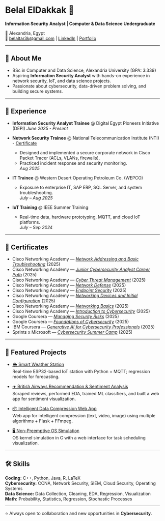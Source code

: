 # Belal ElDakkak 👋  
**Information Security Analyst | Computer & Data Science Undergraduate**

📍 Alexandria, Egypt  
📧 belaltar3k@gmail.com | [LinkedIn](https://linkedin.com/in/belaltar3k) | [Portfolio](https://belaltar3k.github.io)  

---

## 🚀 About Me
- BSc in Computer and Data Science, Alexandria University (GPA: 3.339)  
- Aspiring **Information Security Analyst** with hands-on experience in network security, IoT, and data science projects.  
- Passionate about cybersecurity, data-driven problem solving, and building secure systems.  

---

## 💼 Experience
- **Information Security Analyst Trainee** @ Digital Egypt Pioneers Initiative (DEPI)
  _June 2025 - Present_

- **Network Security Trainee** @ National Telecommunication Institute (NTI)  -  [Certificate](https://drive.google.com/file/d/1bA3GWxX7prH7qK8_yg2DbSszgDss75F9/view?usp=sharing)
  - Designed and implemented a secure corporate network in Cisco Packet Tracer (ACLs, VLANs, firewalls).  
  - Practiced incident response and security monitoring.  
  _Aug 2025_

- **IT Trainee** @ Western Desert Operating Petroleum Co. (WEPCO)  
  - Exposure to enterprise IT, SAP ERP, SQL Server, and system troubleshooting.  
  _July – Aug 2025_  

- **IoT Training** @ IEEE Summer Training  
  - Real-time data, hardware prototyping, MQTT, and cloud IoT platforms.  
  _July – Sep 2024_  

---

## 📜 Certificates
- Cisco Networking Academy — [*Network Addressing and Basic Troubleshooting*](https://www.credly.com/badges/d7bea7c9-d7b4-473f-b574-485eb4b0a83e/linked_in_profile) (2025)
- Cisco Networking Academy — [*Junior Cybersecurity Analyst Career Path*](https://www.credly.com/badges/3050ae0f-03e3-4ae4-9a7a-f723add418be/linked_in_profile) (2025)
- Cisco Networking Academy — [*Cyber Threat Management*](https://www.credly.com/badges/1d884993-5a3d-4690-abe3-7822606b2c78/linked_in_profile) (2025)
- Cisco Networking Academy — [*Network Defense*](https://www.credly.com/badges/83e91f2e-ed71-46ce-bf10-b05401c642de/linked_in_profile) (2025)  
- Cisco Networking Academy — [*Endpoint Security*](https://www.credly.com/badges/c132d7c7-1eab-48a4-990d-de5e8c21aebb/linked_in_profile) (2025)  
- Cisco Networking Academy — [*Networking Devices and Initial Configuration*](https://www.credly.com/badges/acdfee02-329d-42fb-af74-5ed6e60b9364/linked_in_profile) (2025)  
- Cisco Networking Academy — [*Networking Basics*](https://www.credly.com/badges/e1734a94-8f6c-4efa-8c14-0e2318c3c9d2/linked_in_profile) (2025)  
- Cisco Networking Academy — [*Introduction to Cybersecurity*](https://www.credly.com/badges/717d2ba9-88ac-4871-8e4c-762f1fe63333/linked_in_profile) (2025)  
- Google Coursera — [*Managing Security Risks*](https://www.coursera.org/account/accomplishments/records/JARRCVK4WUKU) (2025)  
- Google Coursera — [*Foundations of Cybersecurity*](https://www.coursera.org/account/accomplishments/verify/9D9HX28Y7XIS) (2025)  
- IBM Coursera — [*Generative AI for Cybersecurity Professionals*](https://www.credly.com/badges/2474b539-ac62-4f4e-a98d-6b51313d83bf/linked_in_profile) (2025)  
- Sprints x Microsoft — [*Cybersecurity Summer Camp*](https://sprints.ai/en-eg/journeys/learning/ID%20-%20SPR%20-%20474AAA/view-certificate-serial) (2025)  

---

## 📂 Featured Projects
- [🌦 Smart Weather Station](https://github.com/belaltar3k/IOT_ML_Weather_Prediction)  
  Real-time ESP32-based IoT station with Python + MQTT; regression models for forecasting.  

- [✈️ British Airways Recommendation & Sentiment Analysis](https://github.com/belaltar3k/British_Airlines)  
  Scraped reviews, performed EDA, trained ML classifiers, and built a web app for sentiment visualization.  

- [📦 Intelligent Data Compression Web App](https://github.com/belaltar3k/SqueezeBox)  
  Web app for intelligent compression (text, video, image) using multiple algorithms + Flask + FFmpeg.  

- [🖥 Non-Preemptive OS Simulation](https://github.com/belaltar3k/non_preemptive_os)  
  OS kernel simulation in C with a web interface for task scheduling visualization.  

---

## 🛠 Skills
**Coding:** C++, Python, Java, R, LaTeX  
**Cybersecurity:** CCNA, Network Security, SIEM, Cloud Security, Operating Systems  
**Data Science:** Data Collection, Cleaning, EDA, Regression, Visualization  
**Math:** Probability, Statistics, Regression, Stochastic Processes  

---

⭐️ Always open to collaboration and new opportunities in **Cybersecurity**.
